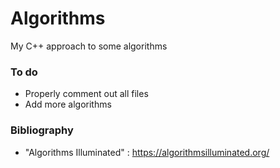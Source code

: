 # Algorithms

My C++ approach to some algorithms

### To do

+ Properly comment out all files
+ Add more algorithms

### Bibliography
+ "Algorithms Illuminated" : https://algorithmsilluminated.org/
